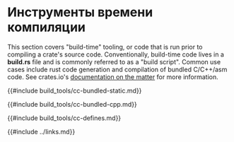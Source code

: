 # Инструменты времени компиляции

This section covers "build-time" tooling, or code that is run prior to compiling a crate's source code.
Conventionally, build-time code lives in a **build.rs** file and is commonly referred to as a "build script".
Common use cases include rust code generation and compilation of bundled C/C++/asm code.
See crates.io's [documentation on the matter](http://doc.crates.io/build-script.html) for more information.

{{#include build_tools/cc-bundled-static.md}}

{{#include build_tools/cc-bundled-cpp.md}}

{{#include build_tools/cc-defines.md}}

{{#include ../links.md}}
